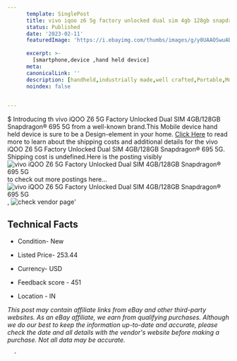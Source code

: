 ```yaml
---
      template: SinglePost
      title: vivo iqoo z6 5g factory unlocked dual sim 4gb 128gb snapdragon 695 5g
      status: Published
      date: '2023-02-11'
      featuredImage: 'https://i.ebayimg.com/thumbs/images/g/y0UAAOSwuABi4nKe/s-l225.jpg'
      
      excerpt: >-
        [smartphone,device ,hand held device]
      meta:
      canonicalLink: ''
      description: [handheld,industrially made,well crafted,Portable,Mobile,Compact,Convenient,Lightweight,Maneuverable,Man-portable,Miniature,Carriable,Hand-held,Light,Holdable,Transportable,Mobile device,Pocket-sized,On-the-go,Wireless,Cordless,Compact size,Convenient size, smartphone,device ,hand held device]
      noindex: false
      

---
```

$
      Introducing th vivo iQOO Z6 5G Factory Unlocked Dual SIM 4GB/128GB Snapdragon® 695 5G from a well-known brand.This Mobile device hand held device is sure to be a Design-element in your home. [Click Here](https://www.ebay.com/itm/334515715859?hash=item4de2b0bf13%3Ag%3Ay0UAAOSwuABi4nKe&amdata=enc%3AAQAHAAAA4ITSRsAqkmghDOEWyH3O2Q8B2lbJf5AodT%2Bo87LltSbTR%2F74XSu71MHBm0xVePqM46uRrUinJAq4OaGtFJoe4%2FUsmdMnq5XxyGGwu%2FqApjjgSdCeKMjHRV%2FQYUDGJUdgv8dPs8VBrPDt9apFhquAs7LDZycJhgV%2Byg401OaJavuN75%2BoCJK3KzQeiNoJ6NSmroIcb5Ek%2FZxtId0%2FUmunH5IssbqNnMBAAp4q5Uq36N1p%2FrkSUR5nCNKkUU49f5b0TBF2Bf9kR1pqY0M%2BKhQQw9M1V0rM3KwMMrQqM0YDUt3W&mkevt=1&mkcid=1&mkrid=711-53200-19255-0&campid=%253CePNCampaignId%253E&customid=%253CreferenceId%253E&toolid=10049) to read more to learn about the shipping costs and additional details for the vivo iQOO Z6 5G Factory Unlocked Dual SIM 4GB/128GB Snapdragon® 695 5G. Shipping cost is undefined.Here is the posting visibly ![vivo iQOO Z6 5G Factory Unlocked Dual SIM 4GB/128GB Snapdragon® 695 5G](https://i.ebayimg.com/thumbs/images/g/y0UAAOSwuABi4nKe/s-l225.jpg) to check out more postings here... ![vivo iQOO Z6 5G Factory Unlocked Dual SIM 4GB/128GB Snapdragon® 695 5G](https://i.ebayimg.com/images/g/y0UAAOSwuABi4nKe/s-l500.jpg), ![check vendor page](https://origin-galleryplus.ebayimg.com/ws/web/334515715859_2_0_1/225x225.jpg,https://origin-galleryplus.ebayimg.com/ws/web/334515715859_3_0_1/225x225.jpg,https://origin-galleryplus.ebayimg.com/ws/web/334515715859_4_0_1/225x225.jpg,https://origin-galleryplus.ebayimg.com/ws/web/334515715859_5_0_1/225x225.jpg,https://origin-galleryplus.ebayimg.com/ws/web/334515715859_6_0_1/225x225.jpg)'

      

 ## Technical Facts 



     
      

 - Condition- New 


      

 - Listed Price- 253.44 


      

 - Currency- USD 


      

 - Feedback score - 451 


      

 - Location - IN 


      
      

 *_This post may contain affiliate links from eBay and other third-party websites. As an eBay affiliate, we earn from qualifying purchases. Although we do our best to keep the information up-to-date and accurate, please check the date and all details with the vendor's website before making a purchase. Not all data may be accurate._*




      -
